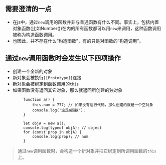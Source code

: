 ## 需要澄清的一点
- 在js中，通过`new`调用的函数并非与普通函数有什么不同。事实上，包括内置对象函数(比如Number())在内的所有函数都可以用`new`来调用，这种函数调用被称为构造函数调用。
- 也因此，并不存在什么“构造函数”，有的只是对函数的“构造调用”。

## 通过`new`调用函数时会发生以下四项操作
- 创建一个全新的对象
- 新对象会被执行`[[Prototype]]`连接
- 新对象会被绑定到函数调用的`this`
- 如果函数没有返回其它对象，那么就返回所创建的独对象

```
        function a() {
            this.num = 777; // 如果没有这行代码，那么创建的就是一个空对象
            console.log('这是a函数');
        }

        let objA = new a();
        console.log(typeof objA); // object
        for (const prop in objA) {
            console.log(prop); // num
        }
```

> 通过`new`调用函数时，会构造一个新对象并把它绑定到所调用函数的`this`上。